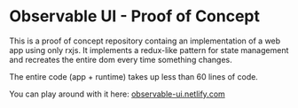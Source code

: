 # Observable UI - Proof of Concept 

This is a proof of concept repository containg an implementation of a web app using only rxjs. It implements a redux-like pattern for state management and recreates the entire dom every time something changes.

The entire code (app + runtime) takes up less than 60 lines of code.

You can play around with it here: [observable-ui.netlify.com](https://observable-ui.netlify.com)
